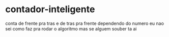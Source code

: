 # contador-inteligente
 conta de frente pra tras e de tras pra frente dependendo do numero
 eu nao sei como faz pra rodar o algoritmo mas se alguem souber ta ai
